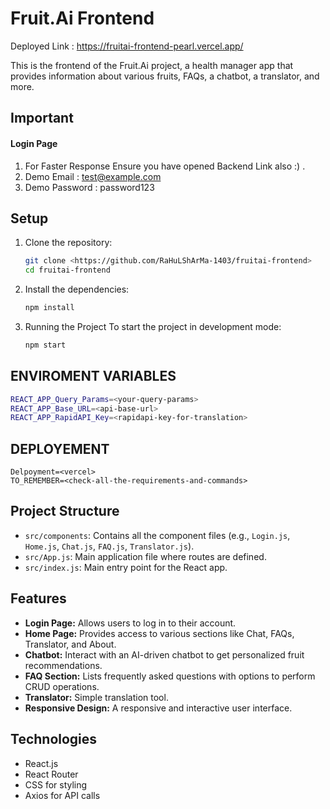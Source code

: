 # Fruit.Ai Frontend
 Deployed Link : https://fruitai-frontend-pearl.vercel.app/
 
This is the frontend of the Fruit.Ai project, a health manager app that provides information about various fruits, FAQs, a chatbot, a translator, and more.

## Important
#### Login Page 
1. For Faster Response Ensure you have opened Backend Link also :) .
2. Demo Email : test@example.com
3. Demo Password : password123

## Setup

1. Clone the repository:
   ```bash
   git clone <https://github.com/RaHuLShArMa-1403/fruitai-frontend>
   cd fruitai-frontend
   ```
2. Install the dependencies:
   ```bash
   npm install
   ```
3. Running the Project
   To start the project in development mode:
   ```bash
   npm start
   ```

## ENVIROMENT VARIABLES
```bash
REACT_APP_Query_Params=<your-query-params>
REACT_APP_Base_URL=<api-base-url>
REACT_APP_RapidAPI_Key=<rapidapi-key-for-translation>
```

## DEPLOYEMENT
```
Delpoyment=<vercel>
TO_REMEMBER=<check-all-the-requirements-and-commands>
```


## Project Structure
- `src/components`: Contains all the component files (e.g., `Login.js`, `Home.js`, `Chat.js`, `FAQ.js`, `Translator.js`).
- `src/App.js`: Main application file where routes are defined.
- `src/index.js`: Main entry point for the React app.

## Features
- **Login Page:** Allows users to log in to their account.
- **Home Page:** Provides access to various sections like Chat, FAQs, Translator, and About.
- **Chatbot:** Interact with an AI-driven chatbot to get personalized fruit recommendations.
- **FAQ Section:** Lists frequently asked questions with options to perform CRUD operations.
- **Translator:** Simple translation tool.
- **Responsive Design:** A responsive and interactive user interface.

## Technologies
- React.js
- React Router
- CSS for styling
- Axios for API calls

